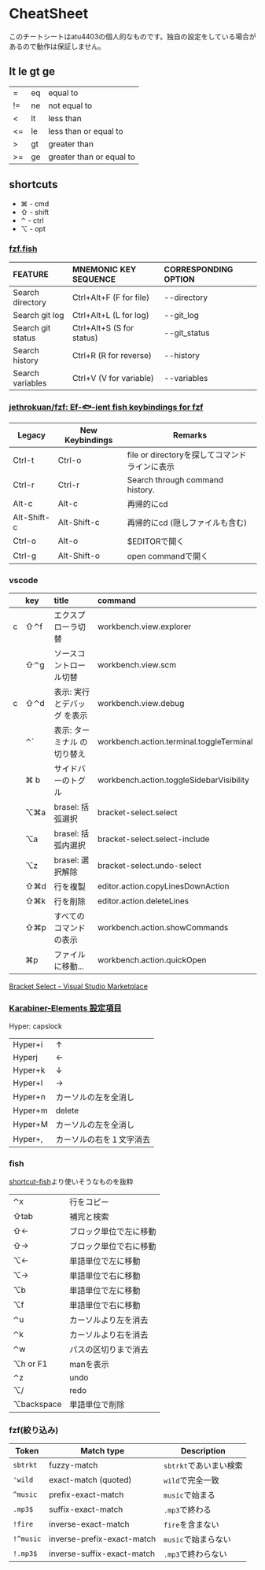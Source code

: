 # CheatSheet

このチートシートはatu4403の個人的なものです。独自の設定をしている場合があるので動作は保証しません。

## lt le gt ge

|    |    |                          |
|:---|:---|:-------------------------|
| =  | eq | equal to                 |
| != | ne | not equal to             |
| <  | lt | less than                |
| <= | le | less than or equal to    |
| >  | gt | greater than             |
| >= | ge | greater than or equal to |

## shortcuts

- ⌘ - cmd
- ⇧ - shift
- ⌃ - ctrl
- ⌥ - opt

### [fzf.fish](https://github.com/PatrickF1/fzf.fish)

FEATURE           | MNEMONIC KEY SEQUENCE       | CORRESPONDING OPTION
:-----------------|:----------------------------|:--------------------
Search directory  | Ctrl+Alt+F (F for file)     | --directory
Search git log    | Ctrl+Alt+L (L for log)      | --git_log
Search git status | Ctrl+Alt+S (S for status)   | --git_status
Search history    | Ctrl+R     (R for reverse)  | --history
Search variables  | Ctrl+V     (V for variable) | --variables

### [jethrokuan/fzf: Ef-🐟-ient fish keybindings for fzf](https://github.com/jethrokuan/fzf)

| Legacy      | New Keybindings | Remarks                            |
|-------------|-----------------|------------------------------------|
| Ctrl-t      | Ctrl-o          | file or directoryを探してコマンドラインに表示 |
| Ctrl-r      | Ctrl-r          | Search through command history.    |
| Alt-c       | Alt-c           | 再帰的にcd                          |
| Alt-Shift-c | Alt-Shift-c     | 再帰的にcd (隠しファイルも含む)            |
| Ctrl-o      | Alt-o           | $EDITORで開く                        |
| Ctrl-g      | Alt-Shift-o     | open commandで開く                   |

### vscode

|   | key | title                 | command                 |
|:--|:----|:----------------------|:------------------------|
| c | ⇧⌃f | エクスプローラ切替           | workbench.view.explorer |
|   | ⇧⌃g | ソースコントロール切替         | workbench.view.scm      |
| c | ⇧⌃d | 表示: 実行とデバッグ を表示 | workbench.view.debug    |
|| ⌃` | 表示: ターミナル の切り替え    |workbench.action.terminal.toggleTerminal|
|| ⌘ b | サイドバーのトグル          |workbench.action.toggleSidebarVisibility|
|| ⌥⌘a | brasel: 括弧選択   |bracket-select.select|
|| ⌥a  | brasel: 括弧内選択 |bracket-select.select-include|
|| ⌥z  | brasel: 選択解除   |bracket-select.undo-select|
|| ⇧⌘d | 行を複製            |editor.action.copyLinesDownAction|
|| ⇧⌘k | 行を削除            |editor.action.deleteLines|
|| ⇧⌘p | すべてのコマンドの表示            |workbench.action.showCommands|
|| ⌘p | ファイルに移動...            |workbench.action.quickOpen|

[Bracket Select - Visual Studio Marketplace](https://marketplace.visualstudio.com/items?itemName=chunsen.bracket-select)

### [Karabiner-Elements 設定項目](https://gist.github.com/atu4403/683f580f8464a0b9f8eefd1e13300604)

Hyper: capslock

|         |                   |
|:--------|:------------------|
| Hyper+i | ↑                 |
| Hyperj  | ←                 |
| Hyper+k | ↓                 |
| Hyper+l | →                 |
| Hyper+n | カーソルの左を全消し     |
| Hyper+m | delete            |
| Hyper+M | カーソルの左を全消し     |
| Hyper+, | カーソルの右を１文字消去 |

### fish

[shortcut-fish](shortcut/fish.md)より使いそうなものを抜粋

|            |                  |
|:-----------|:-----------------|
| ⌃x         | 行をコピー           |
| ⇧tab       | 補完と検索        |
| ⇧←         | ブロック単位で左に移動 |
| ⇧→         | ブロック単位で右に移動 |
| ⌥←         | 単語単位で左に移動 |
| ⌥→         | 単語単位で右に移動 |
| ⌥b         | 単語単位で左に移動 |
| ⌥f         | 単語単位で右に移動 |
| ⌃u         | カーソルより左を消去    |
| ⌃k         | カーソルより右を消去    |
| ⌃w         | パスの区切りまで消去   |
| ⌥h or F1   | manを表示         |
| ⌃z         | undo             |
| ⌥/         | redo             |
| ⌥backspace | 単語単位で削除    |

### fzf(絞り込み)

| Token     | Match type                 | Description       |
|-----------|----------------------------|-------------------|
| `sbtrkt`  | fuzzy-match                | `sbtrkt`であいまい検索 |
| `'wild`   | exact-match (quoted)       | `wild`で完全一致   |
| `^music`  | prefix-exact-match         | `music`で始まる      |
| `.mp3$`   | suffix-exact-match         | `.mp3`で終わる       |
| `!fire`   | inverse-exact-match        | `fire`を含まない      |
| `!^music` | inverse-prefix-exact-match | `music`で始まらない    |
| `!.mp3$`  | inverse-suffix-exact-match | `.mp3`で終わらない     |
